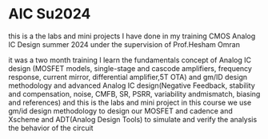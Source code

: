 ﻿# AIC Su2024
   this is a the labs and mini projects I have done in my training CMOS Analog IC Design summer 2024 under the supervision of Prof.Hesham Omran 
   
   it was a two month training I learn the fundamentals concept of Analog IC design (MOSFET models, single-stage and cascode amplifiers, frequency response, current mirror, differential amplifier,5T OTA) and gm/ID design methodology and advanced Analog IC design(Negative Feedback, stability and compensation, noise, CMFB, SR, PSRR, variability andmismatch, biasing and references) and this is the labs and mini project in this course we use gm/id design methodology to design our MOSFET and cadence and Xscheme and ADT(Analog Design Tools) to simulate and verify the analysis the behavior of the circuit  

